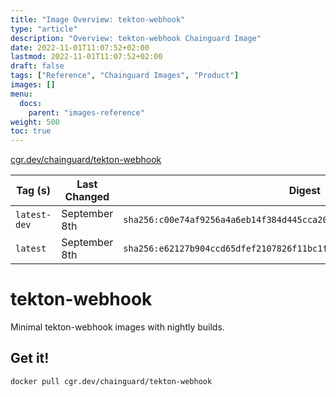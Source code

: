```yaml
---
title: "Image Overview: tekton-webhook"
type: "article"
description: "Overview: tekton-webhook Chainguard Image"
date: 2022-11-01T11:07:52+02:00
lastmod: 2022-11-01T11:07:52+02:00
draft: false
tags: ["Reference", "Chainguard Images", "Product"]
images: []
menu:
  docs:
    parent: "images-reference"
weight: 500
toc: true
---
```


[cgr.dev/chainguard/tekton-webhook](https://github.com/chainguard-images/images/tree/main/images/tekton-webhook)

| Tag (s)       | Last Changed  | Digest                                                                    |
|---------------|---------------|---------------------------------------------------------------------------|
|  `latest-dev` | September 8th | `sha256:c00e74af9256a4a6eb14f384d445cca203083790a03c9d959e0b10b0f9cd4068` |
|  `latest`     | September 8th | `sha256:e62127b904ccd65dfef2107826f11bc1fa26f7971cd57def8d8e73fd778109a4` |

# tekton-webhook

Minimal tekton-webhook images with nightly builds.

## Get it!

```shell
docker pull cgr.dev/chainguard/tekton-webhook
```

